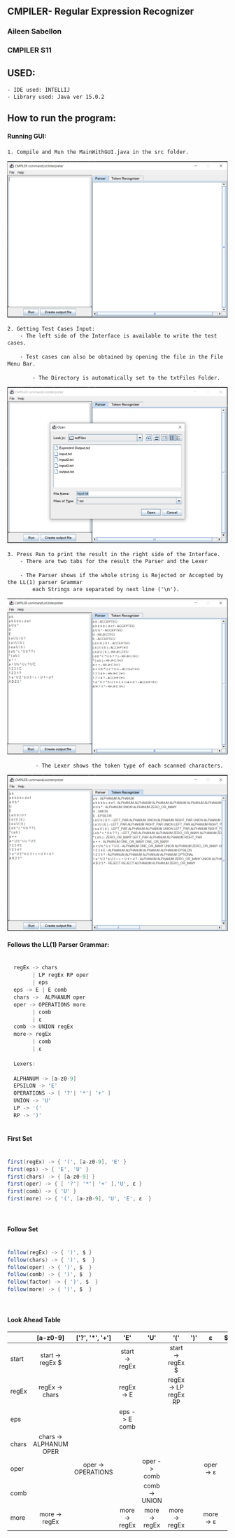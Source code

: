 ## CMPILER- Regular Expression Recognizer

### Aileen Sabellon
### CMPILER S11

## USED:

    - IDE used: INTELLIJ
    - Library used: Java ver 15.0.2

## How to run the program:

#### Running GUI:

	1. Compile and Run the MainWithGUI.java in the src folder.
![GUI](https://github.com/ABSabellon/LL1_RegExParser/blob/master/etc/imgs/GUI.PNG)

    2. Getting Test Cases Input:
		- The left side of the Interface is available to write the test cases.
		
		- Test cases can also be obtained by opening the file in the File Menu Bar.

            - The Directory is automatically set to the txtFiles Folder.
![openFile](https://github.com/ABSabellon/LL1_RegExParser/blob/master/etc/imgs/openFile.PNG)

	3. Press Run to print the result in the right side of the Interface.
		- There are two tabs for the result the Parser and the Lexer
		
		- The Parser shows if the whole string is Rejected or Accepted by the LL(1) parser Grammar
			each Strings are separated by next line ('\n').
![parserTab](https://github.com/ABSabellon/LL1_RegExParser/blob/master/etc/imgs/parserTab.PNG)

             - The Lexer shows the token type of each scanned characters.

![lexerTab](https://github.com/ABSabellon/LL1_RegExParser/blob/master/etc/imgs/lexerTab.PNG)


#### Follows the LL(1) Parser Grammar:

``` Java

  regEx -> chars
        | LP regEx RP oper
        | eps 
  eps -> E | E comb
  chars ->  ALPHANUM oper
  oper -> OPERATIONS more
        | comb 
        | ε      
  comb -> UNION regEx
  more-> regEx
        | comb
        | ε
		
  Lexers:
  
  ALPHANUM -> [a-z0-9]
  EPSILON -> 'E'
  OPERATIONS -> [ '?'| '*'| '+' ]
  UNION -> 'U'
  LP -> '('
  RP -> ')'  
  
```

#### First Set

``` Java

first(regEx) -> { '(', [a-z0-9], 'E' }
first(eps) -> { 'E', 'U' }
first(chars) -> { [a-z0-9] }
first(oper) -> { [ '?'| '*'| '+' ],'U', ε }
first(comb) -> { 'U' }
first(more) -> { '(', [a-z0-9], 'U', 'E', ε  }

    
```

#### Follow Set

``` Java

follow(regEx) -> { ')', $ }
follow(chars) -> { ')', $  }
follow(oper) -> { ')', $  }
follow(comb) -> { ')', $  }
follow(factor) -> { ')', $  }
follow(more) -> { ')', $  }

    
```

#### Look Ahead Table

|           |        [a-z0-9]        |   ['?', '*', '+']  |          'E'       |        'U'      |           '('        |        ')'      |         ε       |         $       |
| --------- |:----------------------:|:------------------:|:------------------:|:---------------:|:--------------------:|:---------------:|:---------------:| ---------------:|
| start     |    start -> regEx $    |                    |   start -> regEx   |                 | start -> regEx $     |                 |                 |                 |
| regEx     |    regEx -> chars      |                    |     regEx -> E     |                 | regEx -> LP regEx RP |                 |                 |                 |
| eps       |                        |                    |   eps -> E comb    |                 |                      |                 |                 |                 |
| chars     | chars -> ALPHANUM OPER |                    |                    |                 |                      |                 |                 |                 |
| oper      |                        | oper -> OPERATIONS |                    |  oper -> comb   |                      |                 |    oper -> ε    |                 |
| comb      |                        |                    |                    |  comb -> UNION  |                      |                 |                 |                 |
| more      |     more -> regEx      |                    |  more -> regEx     |  more -> regEx  |     more-> regEx     |                 |    more -> ε    |                 |


















